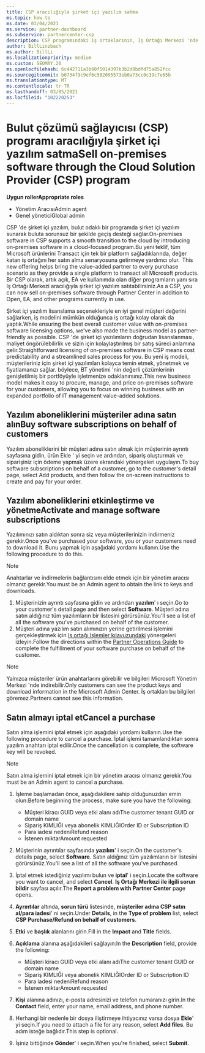 ```yaml
---
title: CSP aracılığıyla şirket içi yazılım satma
ms.topic: how-to
ms.date: 03/04/2021
ms.service: partner-dashboard
ms.subservice: partnercenter-csp
description: CSP programındaki iş ortaklarının, Iş Ortağı Merkezi 'nde müşteriler adına şirket içi yazılım abonelikleri satın alabilir, yönetebilir, satmasını ve iptal edebilmesini öğrenin.
author: BillLinzbach
ms.author: BillLi
ms.localizationpriority: medium
ms.custom: SEOMAY.20
ms.openlocfilehash: 6c442711a3b60f5014397b3b2d8bdfd75a852fcc
ms.sourcegitcommit: b0734f9c9ef6c582095573eb0a73cc0c39c7e65b
ms.translationtype: MT
ms.contentlocale: tr-TR
ms.lasthandoff: 03/05/2021
ms.locfileid: "102220253"
---
```

# <a name="sell-on-premises-software-through-the-cloud-solution-provider-csp-program"></a><span data-ttu-id="f8a72-103">Bulut çözümü sağlayıcısı (CSP) programı aracılığıyla şirket içi yazılım satma</span><span class="sxs-lookup"><span data-stu-id="f8a72-103">Sell on-premises software through the Cloud Solution Provider (CSP) program</span></span>

<span data-ttu-id="f8a72-104">**Uygun roller**</span><span class="sxs-lookup"><span data-stu-id="f8a72-104">**Appropriate roles**</span></span>

- <span data-ttu-id="f8a72-105">Yönetim Aracısı</span><span class="sxs-lookup"><span data-stu-id="f8a72-105">Admin agent</span></span>
- <span data-ttu-id="f8a72-106">Genel yönetici</span><span class="sxs-lookup"><span data-stu-id="f8a72-106">Global admin</span></span>

<span data-ttu-id="f8a72-107">CSP 'de şirket içi yazılım, bulut odaklı bir programda şirket içi yazılım sunarak buluta sorunsuz bir şekilde geçiş desteği sağlar.</span><span class="sxs-lookup"><span data-stu-id="f8a72-107">On-premises software in CSP supports a smooth transition to the cloud by introducing on-premises software in a cloud-focused program.</span></span><span data-ttu-id="f8a72-108">Bu yeni teklif, tüm Microsoft ürünlerini Transact için tek bir platform sağladıklarında, değer katan iş ortağını her satın alma senaryosuna getirmeye yardımcı olur.</span><span class="sxs-lookup"><span data-stu-id="f8a72-108">  This new offering helps bring the value-added partner to every purchase scenario as they provide a single platform to transact all Microsoft products.</span></span> <span data-ttu-id="f8a72-109">Bir CSP olarak, artık açık, EA ve kullanımda olan diğer programların yanı sıra Iş Ortağı Merkezi aracılığıyla şirket içi yazılım satıtabilirsiniz.</span><span class="sxs-lookup"><span data-stu-id="f8a72-109">As a CSP, you can now sell on-premises software through Partner Center in addition to Open, EA, and other programs currently in use.</span></span>  
 
<span data-ttu-id="f8a72-110">Şirket içi yazılım lisanslama seçenekleriyle en iyi genel müşteri değerini sağlarken, iş modelini mümkün olduğunca iş ortağı kolay olarak da yaptık.</span><span class="sxs-lookup"><span data-stu-id="f8a72-110">While ensuring the best overall customer value with on-premises software licensing options, we've also made the business model as partner-friendly as possible.</span></span> <span data-ttu-id="f8a72-111">CSP 'de şirket içi yazılımların doğrudan lisanslanması, maliyet öngörülebilirlik ve sizin için kolaylaştırılmış bir satış süreci anlamına gelir.</span><span class="sxs-lookup"><span data-stu-id="f8a72-111">Straightforward licensing of on-premises software in CSP means cost predictability and a streamlined sales process for you.</span></span> <span data-ttu-id="f8a72-112">Bu yeni iş modeli, müşterileriniz için şirket içi yazılımları kolayca temin etmek, yönetmek ve fiyatlamanızı sağlar. böylece, BT yönetimi 'nin değerli çözümlerinin genişletilmiş bir portföyüyle işletmenize odaklanırsınız.</span><span class="sxs-lookup"><span data-stu-id="f8a72-112">This new business model makes it easy to procure, manage, and price on-premises software for your customers, allowing you to focus on winning business with an expanded portfolio of IT management value-added solutions.</span></span>

## <a name="buy-software-subscriptions-on-behalf-of-customers"></a><span data-ttu-id="f8a72-113">Yazılım aboneliklerini müşteriler adına satın alın</span><span class="sxs-lookup"><span data-stu-id="f8a72-113">Buy software subscriptions on behalf of customers</span></span>

<span data-ttu-id="f8a72-114">Yazılım aboneliklerini bir müşteri adına satın almak için müşterinin ayrıntı sayfasına gidin, ürün Ekle ' yi seçin ve ardından, sipariş oluşturmak ve siparişiniz için ödeme yapmak üzere ekrandaki yönergeleri uygulayın.</span><span class="sxs-lookup"><span data-stu-id="f8a72-114">To buy software subscriptions on behalf of a customer, go to the customer's detail page, select Add products, and then follow the on-screen instructions to create and pay for your order.</span></span>

## <a name="activate-and-manage-software-subscriptions"></a><span data-ttu-id="f8a72-115">Yazılım aboneliklerini etkinleştirme ve yönetme</span><span class="sxs-lookup"><span data-stu-id="f8a72-115">Activate and manage software subscriptions</span></span>

<span data-ttu-id="f8a72-116">Yazılımınızı satın aldıktan sonra siz veya müşterilerinizin indirmeniz gerekir.</span><span class="sxs-lookup"><span data-stu-id="f8a72-116">Once you've purchased your software, you or your customers need to download it.</span></span> <span data-ttu-id="f8a72-117">Bunu yapmak için aşağıdaki yordamı kullanın.</span><span class="sxs-lookup"><span data-stu-id="f8a72-117">Use the following procedure to do this.</span></span>

>[!NOTE]
><span data-ttu-id="f8a72-118">Anahtarlar ve indirmelerin bağlantısını elde etmek için bir yönetim aracısı olmanız gerekir.</span><span class="sxs-lookup"><span data-stu-id="f8a72-118">You must be an Admin agent to obtain the link to keys and downloads.</span></span>

1. <span data-ttu-id="f8a72-119">Müşterinizin ayrıntı sayfasına gidin ve ardından **yazılım**' ı seçin.</span><span class="sxs-lookup"><span data-stu-id="f8a72-119">Go to your customer's detail page and then select **Software**.</span></span> <span data-ttu-id="f8a72-120">Müşteri adına satın aldığınız tüm yazılımların bir listesini görürsünüz.</span><span class="sxs-lookup"><span data-stu-id="f8a72-120">You'll see a list of all the software you've purchased on behalf of the customer.</span></span>
2. <span data-ttu-id="f8a72-121">Müşteri adına yazılım satın alımınızın yerine getirilmesi işlemini gerçekleştirmek için [Iş ortağı Işlemler kılavuzundaki](https://partner.microsoft.com/resources/detail/partner-center-new-commerce-operations-guide-pdf) yönergeleri izleyin.</span><span class="sxs-lookup"><span data-stu-id="f8a72-121">Follow the directions within the [Partner Operations Guide](https://partner.microsoft.com/resources/detail/partner-center-new-commerce-operations-guide-pdf) to complete the fulfillment of your software purchase on behalf of the customer.</span></span>

>[!NOTE]
><span data-ttu-id="f8a72-122">Yalnızca müşteriler ürün anahtarlarını görebilir ve bilgileri Microsoft Yönetim Merkezi 'nde indirebilir.</span><span class="sxs-lookup"><span data-stu-id="f8a72-122">Only customers can see the product keys and download information in the Microsoft Admin Center.</span></span> <span data-ttu-id="f8a72-123">İş ortakları bu bilgileri göremez.</span><span class="sxs-lookup"><span data-stu-id="f8a72-123">Partners cannot see this information.</span></span>

## <a name="cancel-a-purchase"></a><span data-ttu-id="f8a72-124">Satın almayı iptal et</span><span class="sxs-lookup"><span data-stu-id="f8a72-124">Cancel a purchase</span></span>

<span data-ttu-id="f8a72-125">Satın alma işlemini iptal etmek için aşağıdaki yordamı kullanın.</span><span class="sxs-lookup"><span data-stu-id="f8a72-125">Use the following procedure to cancel a purchase.</span></span> <span data-ttu-id="f8a72-126">İptal işlemi tamamlandıktan sonra yazılım anahtarı iptal edilir.</span><span class="sxs-lookup"><span data-stu-id="f8a72-126">Once the cancellation is complete, the software key will be revoked.</span></span> 

>[!NOTE]
><span data-ttu-id="f8a72-127">Satın alma işlemini iptal etmek için bir yönetim aracısı olmanız gerekir.</span><span class="sxs-lookup"><span data-stu-id="f8a72-127">You must be an Admin agent to cancel a purchase.</span></span> 

1.  <span data-ttu-id="f8a72-128">İşleme başlamadan önce, aşağıdakilere sahip olduğunuzdan emin olun:</span><span class="sxs-lookup"><span data-stu-id="f8a72-128">Before beginning the process, make sure you have the following:</span></span> 
    - <span data-ttu-id="f8a72-129">Müşteri kiracı GUID veya etki alanı adı</span><span class="sxs-lookup"><span data-stu-id="f8a72-129">The customer tenant GUID or domain name</span></span>
    - <span data-ttu-id="f8a72-130">Sipariş KIMLIĞI veya abonelik KIMLIĞI</span><span class="sxs-lookup"><span data-stu-id="f8a72-130">Order ID or Subscription ID</span></span>
    - <span data-ttu-id="f8a72-131">Para iadesi nedeni</span><span class="sxs-lookup"><span data-stu-id="f8a72-131">Refund reason</span></span>
    - <span data-ttu-id="f8a72-132">İstenen miktar</span><span class="sxs-lookup"><span data-stu-id="f8a72-132">Amount requested</span></span>

2.  <span data-ttu-id="f8a72-133">Müşterinin ayrıntılar sayfasında **yazılım**' i seçin.</span><span class="sxs-lookup"><span data-stu-id="f8a72-133">On the customer's details page, select **Software**.</span></span> <span data-ttu-id="f8a72-134">Satın aldığınız tüm yazılımların bir listesini görürsünüz.</span><span class="sxs-lookup"><span data-stu-id="f8a72-134">You'll see a list of all the software you've purchased.</span></span> 

3.  <span data-ttu-id="f8a72-135">İptal etmek istediğiniz yazılımı bulun ve **iptal**' i seçin.</span><span class="sxs-lookup"><span data-stu-id="f8a72-135">Locate the software you want to cancel, and select **Cancel**.</span></span> <span data-ttu-id="f8a72-136">**Iş Ortağı Merkezi ile ilgili sorun bildir** sayfası açılır.</span><span class="sxs-lookup"><span data-stu-id="f8a72-136">The **Report a problem with Partner Center** page opens.</span></span> 

4.  <span data-ttu-id="f8a72-137">**Ayrıntılar** altında, **sorun türü** listesinde, **müşteriler adına CSP satın al/para iadesi**' ni seçin.</span><span class="sxs-lookup"><span data-stu-id="f8a72-137">Under **Details**, in the **Type of problem** list, select **CSP Purchase/Refund on behalf of customers**.</span></span>

5.  <span data-ttu-id="f8a72-138">**Etki** ve **başlık** alanlarını girin.</span><span class="sxs-lookup"><span data-stu-id="f8a72-138">Fill in the **Impact** and **Title** fields.</span></span> 

6.  <span data-ttu-id="f8a72-139">**Açıklama** alanına aşağıdakileri sağlayın:</span><span class="sxs-lookup"><span data-stu-id="f8a72-139">In the **Description** field, provide the following:</span></span> 
    -   <span data-ttu-id="f8a72-140">Müşteri kiracı GUID veya etki alanı adı</span><span class="sxs-lookup"><span data-stu-id="f8a72-140">The customer tenant GUID or domain name</span></span>
    -   <span data-ttu-id="f8a72-141">Sipariş KIMLIĞI veya abonelik KIMLIĞI</span><span class="sxs-lookup"><span data-stu-id="f8a72-141">Order ID or Subscription ID</span></span>
    -   <span data-ttu-id="f8a72-142">Para iadesi nedeni</span><span class="sxs-lookup"><span data-stu-id="f8a72-142">Refund reason</span></span>
    -   <span data-ttu-id="f8a72-143">İstenen miktar</span><span class="sxs-lookup"><span data-stu-id="f8a72-143">Amount requested</span></span>

7.  <span data-ttu-id="f8a72-144">**Kişi** alanına adınızı, e-posta adresinizi ve telefon numaranızı girin.</span><span class="sxs-lookup"><span data-stu-id="f8a72-144">In the **Contact** field, enter your name, email address, and phone number.</span></span> 

8.  <span data-ttu-id="f8a72-145">Herhangi bir nedenle bir dosya iliştirmeye ihtiyacınız varsa dosya **Ekle**' yi seçin.</span><span class="sxs-lookup"><span data-stu-id="f8a72-145">If you need to attach a file for any reason, select **Add files**.</span></span> <span data-ttu-id="f8a72-146">Bu adım isteğe bağlıdır.</span><span class="sxs-lookup"><span data-stu-id="f8a72-146">This step is optional.</span></span> 

9.  <span data-ttu-id="f8a72-147">İşiniz bittiğinde **Gönder**' i seçin.</span><span class="sxs-lookup"><span data-stu-id="f8a72-147">When you're finished, select **Submit**.</span></span>